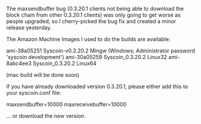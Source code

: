 The maxsendbuffer bug (0.3.20.1 clients not being able to download the block chain from other 0.3.20.1 clients) was only going to get
worse as people upgraded, so I cherry-picked the bug fix and created a minor release yesterday.

The Amazon Machine Images I used to do the builds are available:

  ami-38a05251   Syscoin-v0.3.20.2 Mingw    (Windows; Administrator password 'syscoin development')
  ami-30a05259   Syscoin_0.3.20.2 Linux32
  ami-8abc4ee3   Syscoin_0.3.20.2 Linux64

(mac build will be done soon)

If you have already downloaded version 0.3.20.1, please either add this to your syscoin.conf file:

  maxsendbuffer=10000
  maxreceivebuffer=10000

... or download the new version.
